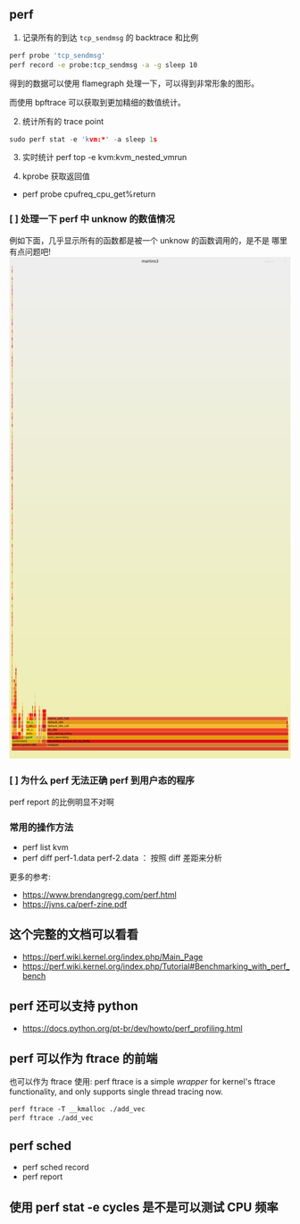 ## perf

1. 记录所有的到达 `tcp_sendmsg` 的 backtrace 和比例
```sh
perf probe 'tcp_sendmsg'
perf record -e probe:tcp_sendmsg -a -g sleep 10
```
得到的数据可以使用 flamegraph 处理一下，可以得到非常形象的图形。

而使用 bpftrace 可以获取到更加精细的数值统计。

2. 统计所有的 trace point
```c
sudo perf stat -e 'kvm:*' -a sleep 1s
```

3. 实时统计
perf top -e kvm:kvm_nested_vmrun

4. kprobe 获取返回值
  - perf probe cpufreq_cpu_get%return


### [ ] 处理一下 perf 中 unknow 的数值情况

例如下面，几乎显示所有的函数都是被一个 unknow 的函数调用的，是不是
哪里有点问题吧!
![](../img/qemu-guest-fio.svg)

### [ ] 为什么 perf 无法正确 perf 到用户态的程序
perf report 的比例明显不对啊

### 常用的操作方法
- perf list kvm
- perf diff perf-1.data perf-2.data ： 按照 diff 差距来分析

更多的参考:
- https://www.brendangregg.com/perf.html
- https://jvns.ca/perf-zine.pdf

## 这个完整的文档可以看看
- https://perf.wiki.kernel.org/index.php/Main_Page
- https://perf.wiki.kernel.org/index.php/Tutorial#Benchmarking_with_perf_bench

## perf 还可以支持 python
- https://docs.python.org/pt-br/dev/howto/perf_profiling.html

## perf 可以作为 ftrace 的前端
也可以作为 ftrace 使用:
perf ftrace is a simple *wrapper* for kernel's ftrace functionality, and only supports single thread tracing now.
```plain
perf ftrace -T __kmalloc ./add_vec
perf ftrace ./add_vec
```

## perf sched
- perf sched record
- perf report

## 使用 perf stat -e cycles 是不是可以测试 CPU 频率
